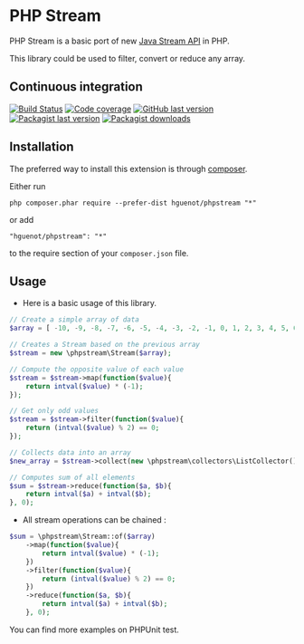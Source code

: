 PHP Stream
====
PHP Stream is a basic port of new [Java Stream API](http://www.oracle.com/technetwork/articles/java/ma14-java-se-8-streams-2177646.html)
in PHP.

This library could be used to filter, convert or reduce any array. 

Continuous integration
------------
[![Build Status](https://img.shields.io/travis/hguenot/phpstream)](https://travis-ci.org/github/hguenot/phpstream) 
[![Code coverage](https://img.shields.io/codecov/c/github/hguenot/phpstream)](https://codecov.io/github/hguenot/phpstream/)
[![GitHub last version](https://img.shields.io/github/v/release/hguenot/phpstream)](https://github.com/hguenot/phpstream/releases)
[![Packagist last version](https://img.shields.io/packagist/v/hguenot/phpstream)](https://packagist.org/packages/hguenot/phpstream)
[![Packagist downloads](https://img.shields.io/packagist/dt/hguenot/phpstream)](https://packagist.org/packages/hguenot/phpstream)

Installation
------------
The preferred way to install this extension is through [composer](http://getcomposer.org/download/).

Either run

```
php composer.phar require --prefer-dist hguenot/phpstream "*"
```

or add

```
"hguenot/phpstream": "*"
```

to the require section of your `composer.json` file.


Usage
-----

* Here is a basic usage of this library. 

```php
// Create a simple array of data
$array = [ -10, -9, -8, -7, -6, -5, -4, -3, -2, -1, 0, 1, 2, 3, 4, 5, 6, 7, 8, 9, 10 ];

// Creates a Stream based on the previous array
$stream = new \phpstream\Stream($array);

// Compute the opposite value of each value
$stream = $stream->map(function($value){
    return intval($value) * (-1);
});

// Get only odd values
$stream = $stream->filter(function($value){
    return (intval($value) % 2) == 0;
});

// Collects data into an array
$new_array = $stream->collect(new \phpstream\collectors\ListCollector());

// Computes sum of all elements
$sum = $stream->reduce(function($a, $b){
    return intval($a) + intval($b);
}, 0);
```


* All stream operations can be chained : 

```php
$sum = \phpstream\Stream::of($array)
    ->map(function($value){
        return intval($value) * (-1);
    })
    ->filter(function($value){
        return (intval($value) % 2) == 0;
    })
    ->reduce(function($a, $b){
        return intval($a) + intval($b);
    }, 0);

```

You can find more examples on PHPUnit test.


